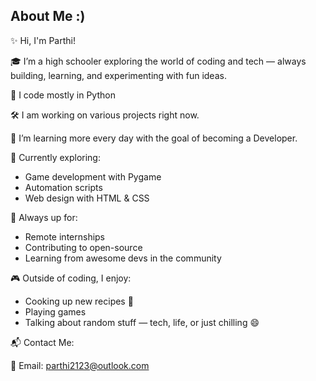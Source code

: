 ## About Me :)

✨ Hi, I'm Parthi!

🎓 I’m a high schooler exploring the world of coding and tech — always building, learning, and experimenting with fun ideas.

🐍 I code mostly in Python 

🛠️ I am working on various projects right now.

🚀 I’m learning more every day with the goal of becoming a Developer.

🌱 Currently exploring:
- Game development with Pygame
- Automation scripts
- Web design with HTML & CSS

💼 Always up for:
- Remote internships
- Contributing to open-source
- Learning from awesome devs in the community

🎮 Outside of coding, I enjoy:
- Cooking up new recipes 🍳  
- Playing games 
- Talking about random stuff — tech, life, or just chilling 😄

📬 Contact Me: 

📧 Email: parthi2123@outlook.com

